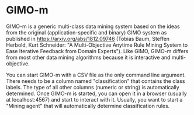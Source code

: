 # GIMO-m

GIMO-m is a generic multi-class data mining system based on the ideas from the original (application-specific and binary) GIMO system as published
in https://arxiv.org/abs/1812.09746 (Tobias Baum, Steffen Herbold, Kurt Schneider: "A Multi-Objective Anytime Rule Mining System to Ease Iterative Feedback from Domain Experts").
Like GIMO, GIMO-m differs from most other data mining algorithms because it is interactive and multi-objective.

You can start GIMO-m with a CSV file as the only command line argument. There needs to be a column named "classification" that contains
the class labels. The type of all other columns (numeric or string) is automatically determined. Once GIMO-m is started, you can open it
in a browser (usually at localhost:4567) and start to interact with it. Usually, you want to start a "Mining agent" that will automatically
determine classification rules.
